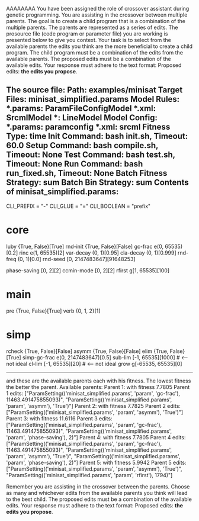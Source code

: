 AAAAAAAA
You have been assigned the role of crossover assistant during genetic programming. You are assisting in the crossover between multiple parents. The goal is to create a child program that is a combination of the multiple parents. The parents are represented as a series of edits. The prosource file (code program or parameter file)  you are working is presented below to give you context.
Your task is to select from the available parents the edits you think are the more beneficial to create a child program. The child program must be a combination of the edits from the available parents. The proposed edits must be a combination of the available edits. Your response must adhere to the text format: Proposed edits: **the edits you propose**.

The source file:
Path: examples/minisat
Target Files: minisat_simplified.params
Model Rules:
  *.params: ParamFileConfigModel
  *.xml: SrcmlModel
  *: LineModel
Model Config:
  *.params: paramconfig
  *.xml: srcml
Fitness Type: time
Init Command: bash init.sh, Timeout: 60.0
Setup Command: bash compile.sh, Timeout: None
Test Command: bash test.sh, Timeout: None
Run Command: bash run_fixed.sh, Timeout: None
Batch Fitness Strategy: sum
Batch Bin Strategy: sum
Contents of minisat_simplified.params:
-----
CLI_PREFIX = "-"
CLI_GLUE = "="
CLI_BOOLEAN = "prefix"

# core
luby      {True, False}[True]
rnd-init  {True, False}[False]
gc-frac   e(0, 65535)[0.2]
rinc      e(1, 65535)[2]
var-decay (0, 1)[0.95]
cla-decay (0, 1)[0.999]
rnd-freq  (0, 1)[0.0]
rnd-seed  [0, 2147483647][91648253]

phase-saving [0, 2][2]
ccmin-mode   [0, 2][2]
rfirst       g[1, 65535][100]

# main
pre  {True, False}[True]
verb {0, 1, 2}[1]

# simp
rcheck       {True, False}[False]
asymm        {True, False}[False]
elim         {True, False}[True]
simp-gc-frac e(0, 2147483647)[0.5]
sub-lim      [-1, 65535][1000]     # <-- not ideal
cl-lim       [-1, 65535][20]       # <-- not ideal
grow         g[-65535, 65535][0]

-----

and these are the available parents each with his fitness. The lowest fitness the better the parent.
Available parents:
 Parent 1:
 with fitness 7.7805
Parent 1 edits: ["ParamSetting(('minisat_simplified.params', 'param', 'gc-frac'), 11463.491475855093)", "ParamSetting(('minisat_simplified.params', 'param', 'asymm'), 'True')"]
 Parent 2:
 with fitness 7.7825
Parent 2 edits: ["ParamSetting(('minisat_simplified.params', 'param', 'asymm'), 'True')"]
 Parent 3:
 with fitness 11.6116
Parent 3 edits: ["ParamSetting(('minisat_simplified.params', 'param', 'gc-frac'), 11463.491475855093)", "ParamSetting(('minisat_simplified.params', 'param', 'phase-saving'), 2)"]
 Parent 4:
 with fitness 7.7805
Parent 4 edits: ["ParamSetting(('minisat_simplified.params', 'param', 'gc-frac'), 11463.491475855093)", "ParamSetting(('minisat_simplified.params', 'param', 'asymm'), 'True')", "ParamSetting(('minisat_simplified.params', 'param', 'phase-saving'), 2)"]
 Parent 5:
 with fitness 5.9942
Parent 5 edits: ["ParamSetting(('minisat_simplified.params', 'param', 'asymm'), 'True')", "ParamSetting(('minisat_simplified.params', 'param', 'rfirst'), 1794)"]

Remember you are assisting in the crossover between the parents. Choose as many and whichever edits from the available parents you think will lead to the best child. The proposed edits must be a combination of the available edits.
Your response must adhere to the text format: Proposed edits: **the edits you propose**. 
